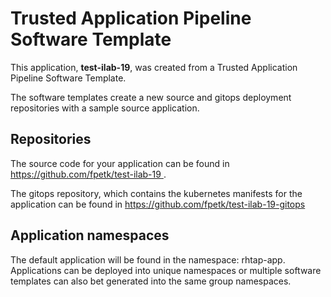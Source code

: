 # Trusted Application Pipeline Software Template

This application, **test-ilab-19**, was created from a Trusted Application Pipeline Software Template.

The software templates create a new source and gitops deployment repositories with a sample source application. 

## Repositories

The source code for your application can be found in [https://github.com/fpetk/test-ilab-19 ](https://github.com/fpetk/test-ilab-19 ).
 
The gitops repository, which contains the kubernetes manifests for the application can be found in 
[https://github.com/fpetk/test-ilab-19-gitops ](https://github.com/fpetk/test-ilab-19-gitops ) 

## Application namespaces 

The default application will be found in the namespace: rhtap-app. Applications can be deployed into unique namespaces or multiple software templates can also bet generated into the same group namespaces.  